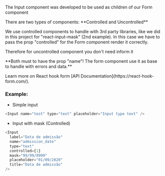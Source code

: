<p>The Input component was developed to be used as children of our Form component</p>
<p>There are two types of components: **Controlled and Uncontrolled**</p>
<p>
  We use controlled components to handle with 3rd party libraries, like we did in this project for "react-input-mask" (2nd example).
  In this case we have to pass the prop "controlled" for the Form component render it correctly.
</p>
<p>Therefore for uncontrolled component you don't need inform it</p>
<p>**Both must to have the prop "name"! The form component use it as base to handle with errors and data.**</p>
<p>Learn more on React hook form [API Documentation](https://react-hook-form.com/).</p>

<h3>Example: </h3>

- Simple input

```js
<Input name="test" type="text" placeholder="Input type text" />
```

- Input with mask (Controlled)

```js
<Input
  label="Data de admissão"
  name="admission_date"
  type="text"
  controlled={1}
  mask="99/99/9999"
  placeholder="01/09/2020"
  title="Data de admissão"
/>
```
